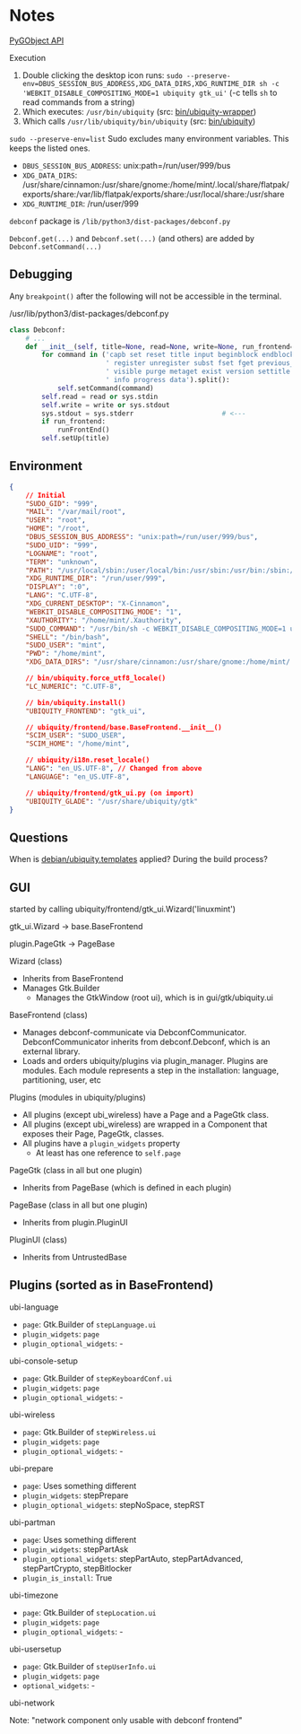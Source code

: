 # Notes

[PyGObject API](https://lazka.github.io/pgi-docs/)

Execution

1. Double clicking the desktop icon runs: `sudo --preserve-env=DBUS_SESSION_BUS_ADDRESS,XDG_DATA_DIRS,XDG_RUNTIME_DIR sh -c 'WEBKIT_DISABLE_COMPOSITING_MODE=1 ubiquity gtk_ui'` (-c tells `sh` to read commands from a string)
2. Which executes: `/usr/bin/ubiquity` (src: [bin/ubiquity-wrapper](bin/ubiquity-wrapper))
3. Which calls `/usr/lib/ubiquity/bin/ubiquity` (src: [bin/ubiquity](bin/ubiquity))

`sudo --preserve-env=list` Sudo excludes many environment variables. This keeps the listed ones.

* `DBUS_SESSION_BUS_ADDRESS`: unix:path=/run/user/999/bus
* `XDG_DATA_DIRS`: /usr/share/cinnamon:/usr/share/gnome:/home/mint/.local/share/flatpak/exports/share:/var/lib/flatpak/exports/share:/usr/local/share:/usr/share
* `XDG_RUNTIME_DIR`: /run/user/999

`debconf` package is `/lib/python3/dist-packages/debconf.py`

`Debconf.get(...)` and `Debconf.set(...)` (and others) are added by `Debconf.setCommand(...)`

## Debugging

Any `breakpoint()` after the following will not be accessible in the terminal.

/usr/lib/python3/dist-packages/debconf.py

```python
class Debconf:
    # ...
    def __init__(self, title=None, read=None, write=None, run_frontend=False):
        for command in ('capb set reset title input beginblock endblock go get'
                        ' register unregister subst fset fget previous_module'
                        ' visible purge metaget exist version settitle'
                        ' info progress data').split():
            self.setCommand(command)
        self.read = read or sys.stdin
        self.write = write or sys.stdout
        sys.stdout = sys.stderr                      # <---
        if run_frontend:
            runFrontEnd()
        self.setUp(title)
```

## Environment

```json
{
    // Initial
    "SUDO_GID": "999",
    "MAIL": "/var/mail/root",
    "USER": "root",
    "HOME": "/root",
    "DBUS_SESSION_BUS_ADDRESS": "unix:path=/run/user/999/bus",
    "SUDO_UID": "999",
    "LOGNAME": "root",
    "TERM": "unknown",
    "PATH": "/usr/local/sbin:/user/local/bin:/usr/sbin:/usr/bin:/sbin:/bin:/snap/bin",
    "XDG_RUNTIME_DIR": "/run/user/999",
    "DISPLAY": ":0",
    "LANG": "C.UTF-8",
    "XDG_CURRENT_DESKTOP": "X-Cinnamon",
    "WEBKIT_DISABLE_COMPOSITING_MODE": "1",
    "XAUTHORITY": "/home/mint/.Xauthority",
    "SUDO_COMMAND": "/usr/bin/sh -c WEBKIT_DISABLE_COMPOSITING_MODE=1 ubiquity gtk_ui",
    "SHELL": "/bin/bash",
    "SUDO_USER": "mint",
    "PWD": "/home/mint",
    "XDG_DATA_DIRS": "/usr/share/cinnamon:/usr/share/gnome:/home/mint/.local/share/flatpak/exports/share:/var/lib/flatpak/exports/share:/usr/local/share:/usr/share",

    // bin/ubiquity.force_utf8_locale()
    "LC_NUMERIC": "C.UTF-8",

    // bin/ubiquity.install()
    "UBIQUITY_FRONTEND": "gtk_ui",

    // ubiquity/frontend/base.BaseFrontend.__init__()
    "SCIM_USER": "SUDO_USER",
    "SCIM_HOME": "/home/mint",

    // ubiquity/i18n.reset_locale()
    "LANG": "en_US.UTF-8", // Changed from above
    "LANGUAGE": "en_US.UTF-8",

    // ubiquity/frontend/gtk_ui.py (on import)
    "UBIQUITY_GLADE": "/usr/share/ubiquity/gtk"
}
```

## Questions

When is [debian/ubiquity.templates](debian/ubiquity.templates) applied? During the build process?

## GUI

started by calling ubiquity/frontend/gtk_ui.Wizard('linuxmint')

gtk_ui.Wizard -> base.BaseFrontend

plugin.PageGtk -> PageBase

Wizard (class)

* Inherits from BaseFrontend
* Manages Gtk.Builder
  * Manages the GtkWindow (root ui), which is in gui/gtk/ubiquity.ui

BaseFrontend (class)

* Manages debconf-communicate via DebconfCommunicator. DebconfCommunicator inherits from debconf.Debconf, which is an external library.
* Loads and orders ubiquity/plugins via plugin_manager. Plugins are modules. Each module represents a step in the installation: language, partitioning, user, etc

Plugins (modules in ubiquity/plugins)

* All plugins (except ubi_wireless) have a Page and a PageGtk class.
* All plugins (except ubi_wireless) are wrapped in a Component that exposes their Page, PageGtk, classes.
* All plugins have a `plugin_widgets` property
  * At least has one reference to `self.page`

PageGtk (class in all but one plugin)

* Inherits from PageBase (which is defined in each plugin)

PageBase (class in all but one plugin)

* Inherits from plugin.PluginUI

PluginUI (class)

* Inherits from UntrustedBase

## Plugins (sorted as in BaseFrontend)

ubi-language

* `page`: Gtk.Builder of `stepLanguage.ui`
* `plugin_widgets`: `page`
* `plugin_optional_widgets`: -

ubi-console-setup

* `page`: Gtk.Builder of `stepKeyboardConf.ui`
* `plugin_widgets`: `page`
* `plugin_optional_widgets`: -

ubi-wireless

* `page`: Gtk.Builder of `stepWireless.ui`
* `plugin_widgets`: `page`
* `plugin_optional_widgets`: -

ubi-prepare

* `page`: Uses something different
* `plugin_widgets`: stepPrepare
* `plugin_optional_widgets`: stepNoSpace, stepRST

ubi-partman

* `page`: Uses something different
* `plugin_widgets`: stepPartAsk
* `plugin_optional_widgets`: stepPartAuto, stepPartAdvanced, stepPartCrypto, stepBitlocker
* `plugin_is_install`: True

ubi-timezone

* `page`: Gtk.Builder of `stepLocation.ui`
* `plugin_widgets`: `page`
* `plugin_optional_widgets`: -

ubi-usersetup

* `page`: Gtk.Builder of `stepUserInfo.ui`
* `plugin_widgets`: `page`
* `optional_widgets`: -

ubi-network

Note: "network component only usable with debconf frontend"
